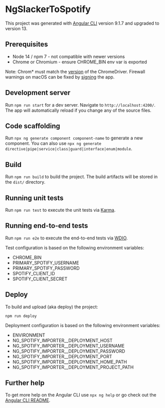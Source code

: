 # NgSlackerToSpotify

This project was generated with [Angular CLI](https://github.com/angular/angular-cli) version 9.1.7 and upgraded to version 13.

## Prerequisites

* Node 14 / npm 7 - not compatible with newer versions
* Chrome or Chromium - ensure CHROME_BIN env var is exported

Note: Chrom* must match the [version](https://www.chromium.org/getting-involved/download-chromium) of the ChromeDriver. Firewall warnings on macOS can be fixed by [signing](https://github.com/puppeteer/puppeteer/issues/4752#issuecomment-586599843) the app.

## Development server

Run `npm run start` for a dev server. Navigate to `http://localhost:4200/`. The app will automatically reload if you change any of the source files.

## Code scaffolding

Run `npx ng generate component component-name` to generate a new component. You can also use `npx ng generate directive|pipe|service|class|guard|interface|enum|module`.

## Build

Run `npm run build` to build the project. The build artifacts will be stored in the `dist/` directory.

## Running unit tests

Run `npm run test` to execute the unit tests via [Karma](https://karma-runner.github.io).

## Running end-to-end tests

Run `npm run e2e` to execute the end-to-end tests via [WDIO](http://webdriver.io).

Test configuration is based on the following environment variables:

* CHROME_BIN
* PRIMARY_SPOTIFY_USERNAME
* PRIMARY_SPOTIFY_PASSWORD
* SPOTIFY_CLIENT_ID
* SPOTIFY_CLIENT_SECRET

## Deploy

To build and upload (aka deploy) the project:

```shell
npm run deploy
```

Deployment configuration is based on the following environment variables:

* ENVIRONMENT
* NG_SPOTIFY_IMPORTER__DEPLOYMENT_HOST
* NG_SPOTIFY_IMPORTER__DEPLOYMENT_USERNAME
* NG_SPOTIFY_IMPORTER__DEPLOYMENT_PASSWORD
* NG_SPOTIFY_IMPORTER__DEPLOYMENT_PORT
* NG_SPOTIFY_IMPORTER__DEPLOYMENT_HOME_PATH
* NG_SPOTIFY_IMPORTER__DEPLOYMENT_PROJECT_PATH

## Further help

To get more help on the Angular CLI use `npx ng help` or go check out the [Angular CLI README](https://github.com/angular/angular-cli/blob/master/README.md).
